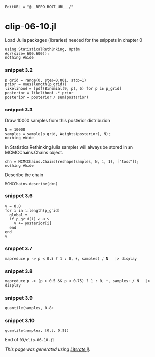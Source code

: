 ```@meta
EditURL = "@__REPO_ROOT_URL__/"
```

# clip-06-10.jl

Load Julia packages (libraries) needed  for the snippets in chapter 0

```@example clip-06-10
using StatisticalRethinking, Optim
#gr(size=(600,600));
nothing #hide
```

### snippet 3.2

```@example clip-06-10
p_grid = range(0, step=0.001, stop=1)
prior = ones(length(p_grid))
likelihood = [pdf(Binomial(9, p), 6) for p in p_grid]
posterior = likelihood .* prior
posterior = posterior / sum(posterior)
```

### snippet 3.3
Draw 10000 samples from this posterior distribution

```@example clip-06-10
N = 10000
samples = sample(p_grid, Weights(posterior), N);
nothing #hide
```

In StatisticalRethinkingJulia samples will always be stored
in an MCMCChains.Chains object.

```@example clip-06-10
chn = MCMCChains.Chains(reshape(samples, N, 1, 1), ["toss"]);
nothing #hide
```

Describe the chain

```@example clip-06-10
MCMCChains.describe(chn)
```

### snippet 3.6

```@example clip-06-10
v = 0.0
for i in 1:length(p_grid)
  global v
  if p_grid[i] < 0.5
    v += posterior[i]
  end
end
v
```

### snippet 3.7

```@example clip-06-10
mapreduce(p -> p < 0.5 ? 1 : 0, +, samples) / N   |> display
```

### snippet 3.8

```@example clip-06-10
mapreduce(p -> (p > 0.5 && p < 0.75) ? 1 : 0, +, samples) / N   |> display
```

### snippet 3.9

```@example clip-06-10
quantile(samples, 0.8)
```

### snippet 3.10

```@example clip-06-10
quantile(samples, [0.1, 0.9])
```

End of `03/clip-06-10.jl`

*This page was generated using [Literate.jl](https://github.com/fredrikekre/Literate.jl).*

